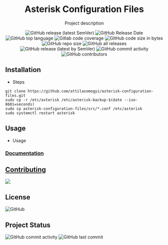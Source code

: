 <h1 align="center">
   Asterisk Configuration Files
</h1>

<p align="center">
Project description
</p>

<p align="center">
  <img
    src="https://img.shields.io/github/v/release/attilasomogyi/asterisk-configuration-files"
    alt="GitHub release (latest SemVer)"
  />
  <img
    src="https://img.shields.io/github/release-date/attilasomogyi/asterisk-configuration-files"
    alt="GitHub Release Date"
  />
  <img
    src="https://img.shields.io/github/languages/top/attilasomogyi/asterisk-configuration-files"
    alt="GitHub top language"
  />
  <img
    src="https://img.shields.io/gitlab/coverage/attilasomogyi/asterisk-configuration-files/main"
    alt="Gitlab code coverage"
  />
  <img
    src="https://img.shields.io/github/languages/code-size/attilasomogyi/asterisk-configuration-files"
    alt="GitHub code size in bytes"
  />
  <img
    src="https://img.shields.io/github/repo-size/attilasomogyi/asterisk-configuration-files"
    alt="GitHub repo size"
  />
  <img
    src="https://img.shields.io/github/downloads/attilasomogyi/asterisk-configuration-files/total"
    alt="GitHub all releases"
  />
  <img
    src="https://img.shields.io/github/downloads/attilasomogyi/asterisk-configuration-files/latest/total"
    alt="GitHub release (latest by SemVer)"
  />
  <img
    src="https://img.shields.io/github/commit-activity/y/attilasomogyi/asterisk-configuration-files"
    alt="GitHub commit activity"
  />
  <img
    src="https://img.shields.io/github/contributors/attilasomogyi/asterisk-configuration-files"
    alt="GitHub contributors"
  />
</p>

## Installation

- Steps

```shell
git clone https://github.com/attilasomogyi/asterisk-configuration-files.git
sudo cp -r /etc/asterisk /etc/asterisk-backup-$(date --iso-8601=seconds)
sudo cp asterisk-configuration-files/src/*.conf /etc/asterisk
sudo systemctl restart asterisk
```

## Usage

- Usage

### [Documentation](https://attilasomogyi.github.io/asterisk-configuration-files)

## [Contributing](https://github.com/attilasomogyi/asterisk-configuration-files/blob/main/CONTRIBUTING.md)

<a href="https://github.com/attilasomogyi/asterisk-configuration-files/graphs/contributors">
  <img src="https://contrib.rocks/image?repo=attilasomogyi/asterisk-configuration-files" />
</a>

## License

<p>
  <img
    src="https://img.shields.io/github/license/attilasomogyi/asterisk-configuration-files"
    alt="GitHub"
  />
<p/>

## Project Status

<p>
  <img
    src="https://img.shields.io/github/commit-activity/y/attilasomogyi/asterisk-configuration-files"
    alt="GitHub commit activity"
  />
  <img
      src="https://img.shields.io/github/last-commit/attilasomogyi/asterisk-configuration-files"
      alt="GitHub last commit"
  />
</p>
